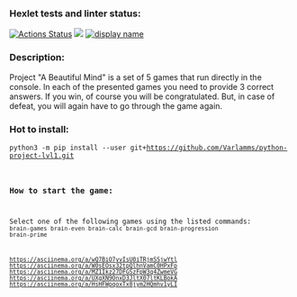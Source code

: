 ### Hexlet tests and linter status:
[![Actions Status](https://github.com/Varlamms/python-project-lvl1/workflows/hexlet-check/badge.svg)](https://github.com/Varlamms/python-project-lvl1/actions)
<a href="https://codeclimate.com/github/Varlamms/python-project-lvl1/maintainability"><img src="https://api.codeclimate.com/v1/badges/9ea0115eb5e0997a57e4/maintainability" /></a>
[![display name](https://github.com/Varlamms/python-project-lvl1/actions/workflows/github-actions-demo.yml/badge.svg)](https://github.com/Varlamms/python-project-lvl1/actions/workflows/github-actions-demo.yml)

### Description:
Project "A Beautiful Mind" is a set of 5 games that run directly in the console. In each of the presented games you need to provide 3 correct answers. If you win, of course you will be congratulated. But, in case of defeat, you will again have to go through the game again.

### Hot to install:
<code>python3 -m pip install --user git+https://github.com/Varlamms/python-project-lvl1.git

### How to start the game:
Select one of the following games using the listed commands: <code>brain-games brain-even brain-calc brain-gcd brain-progression brain-prime

https://asciinema.org/a/wQ7BiO7yvIsU0iTRjmSSjwYtl
https://asciinema.org/a/W0sEOsx32tpQlhnVamC0HPxFp
https://asciinema.org/a/MZ1Ikz27DFGSzFpW3q4ZwmeVG
https://asciinema.org/a/UXgXN9OnxD3JltX07ltKLBokA
https://asciinema.org/a/HsHFWpqoxTx8jym2HQmhv1yLI